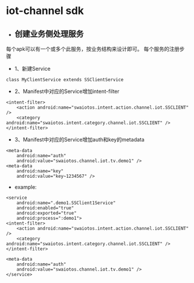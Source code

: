 # iot-channel sdk

* ## 创建业务侧处理服务
每个apk可以有一个或多个此服务，按业务结构来设计即可。 
每个服务的注册步骤 

* 1、新建Service  
```
class MyClientService extends SSClientService
```

* 2、Manifest中对应的Service增加intent-filter 

```
<intent-filter>
    <action android:name="swaiotos.intent.action.channel.iot.SSCLIENT" />
    <category android:name="swaiotos.intent.category.channel.iot.SSCLIENT" />
</intent-filter>
```

* 3、Manifest中对应的Service增加auth和key的metadata
```
<meta-data
    android:name="auth"
    android:value="swaiotos.channel.iot.tv.demo1" />
<meta-data
    android:name="key"
    android:value="key~1234567" />
```

* example:
```
<service
    android:name=".demo1.SSClient1Service"
    android:enabled="true"
    android:exported="true"
    android:process=":demo1">
<intent-filter>
    <action android:name="swaiotos.intent.action.channel.iot.SSCLIENT" />
    <category android:name="swaiotos.intent.category.channel.iot.SSCLIENT" />
</intent-filter>

<meta-data
    android:name="auth"
    android:value="swaiotos.channel.iot.tv.demo1" />
</service>
```
